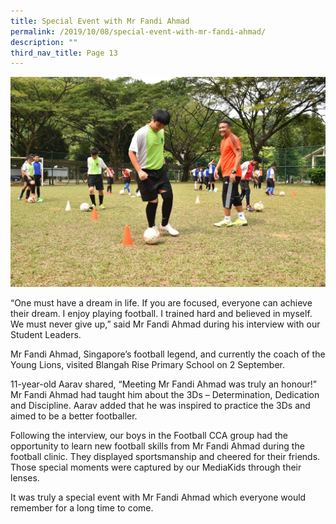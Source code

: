 ```yaml
---
title: Special Event with Mr Fandi Ahmad
permalink: /2019/10/08/special-event-with-mr-fandi-ahmad/
description: ""
third_nav_title: Page 13
---
```


<img src="/images/2fandi.jpg">
<p>&ldquo;One must have a dream in life. If you are focused, everyone can achieve their dream. I enjoy playing football. I trained hard and believed in myself. We must never give up,&rdquo; said Mr Fandi Ahmad during his interview with our Student Leaders.</p>
<p>Mr Fandi Ahmad, Singapore&rsquo;s football legend, and currently the coach of the Young Lions, visited Blangah Rise Primary School on 2 September.</p>
<p>11-year-old Aarav shared, &ldquo;Meeting Mr Fandi Ahmad was truly an honour!&rdquo; Mr Fandi Ahmad had taught him about the 3Ds &ndash; Determination, Dedication and Discipline. Aarav added that he was inspired to practice the 3Ds and aimed to be a better footballer.</p>
<p>Following the interview, our boys in the Football CCA group had the opportunity to learn new football skills from Mr Fandi Ahmad during the football clinic. They displayed sportsmanship and cheered for their friends. Those special moments were captured by our MediaKids through their lenses.</p>
<p>It was truly a special event with Mr Fandi Ahmad which everyone would remember for a long time to come.</p>